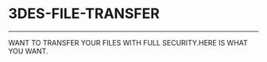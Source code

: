 # 3DES-FILE-TRANSFER
----------------------
WANT TO TRANSFER YOUR FILES WITH FULL SECURITY.HERE IS WHAT YOU WANT.
